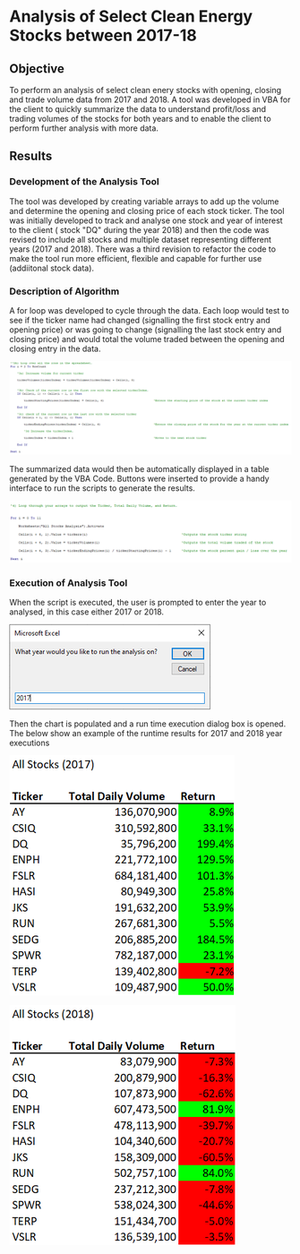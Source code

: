 # Analysis of Select Clean Energy Stocks between 2017-18

## Objective

To perform an analysis of select clean enery stocks with opening, closing and trade volume data from 2017 and 2018.  A tool was developed in VBA for the client to quickly summarize the data to understand profit/loss and trading volumes of the stocks for both years and to enable the client to perform further analysis with more data.

## Results

### Development of the Analysis Tool

The tool was developed by creating variable arrays to add up the volume and determine the opening and closing price of each stock ticker. The tool was initially developed to track and analyse one stock and year of interest to the client ( stock "DQ" during the year 2018) and then the code was revised to include all stocks and multiple dataset representing different years (2017 and 2018).  There was a third revision to refactor the code to make the tool run more efficient, flexible and capable for further use (addiitonal stock data).

### Description of Algorithm

A for loop was developed to cycle through the data.  Each loop would test to see if the ticker name had changed (signalling the first stock entry and opening price) or was going to change (signalling the last stock entry and closing price) and would total the volume traded between the opening and closing entry in the data.

![Code of Calcs](/Resources/VBA_Code_Calc.png)

The summarized data would then be automatically displayed in a table generated by the VBA Code.  Buttons were inserted to provide a handy interface to run the scripts to generate the results.

![Code of Output](/Resources/VBA_Code_Output.png)

### Execution of Analysis Tool

When the script is executed, the user is prompted to enter the year to analysed, in this case either 2017 or 2018. 

![Year Input](/Resources/Screenshot_Year_Input.png)

Then the chart is populated and a run time execution dialog box is opened.  The below show an example of the runtime results for 2017 and 2018 year executions

![2017 Runtime Results](/Resources/All_Stocks_2017.png)

![2018 Runtime Results](/Resources/All_Stocks_2018.png)

